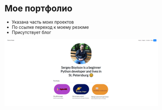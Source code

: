 # Мое портфолио

* Указана часть моих проектов
* По ссылке переход к моему резюме
* Присутствует блог


![Мое портфолио](media/portfolio/images/portfolio.png)